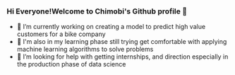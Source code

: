 ### Hi Everyone!Welcome to Chimobi's Github profile 👋

- 🔭 I’m currently working on creating a model to predict high value customers for a bike company
- 🌱 I'm also in my learning phase still trying get comfortable with applying machine learning algorithms to solve problems
- 🤔 I’m looking for help with getting internships, and direction especially in the production phase of data science

